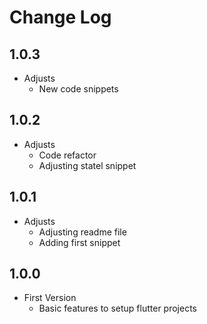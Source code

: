 # Change Log

## 1.0.3

- Adjusts
    - New code snippets

## 1.0.2

- Adjusts
    - Code refactor
    - Adjusting statel snippet

## 1.0.1

- Adjusts
    - Adjusting readme file
    - Adding first snippet

## 1.0.0

- First Version
    - Basic features to setup flutter projects
